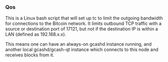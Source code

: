 ### Qos ###

This is a Linux bash script that will set up tc to limit the outgoing bandwidth for connections to the Bitcoin network. It limits outbound TCP traffic with a source or destination port of 17121, but not if the destination IP is within a LAN (defined as 192.168.x.x).

This means one can have an always-on gcashd instance running, and another local gcashd/gcash-qt instance which connects to this node and receives blocks from it.

